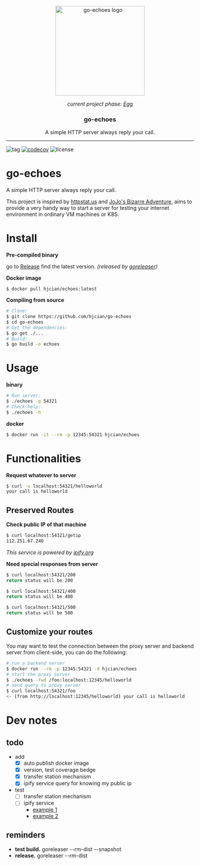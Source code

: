 <p align="center">
  <img alt="go-echoes logo" src="https://vignette.wikia.nocookie.net/jjba/images/0/02/Echoesegg.png/revision/latest?cb=20140715052137" height="240" />
  <p align='center'> <i>current project phase: <a href="https://jojo.fandom.com/wiki/Echoes">Egg</a></i> </p>
  <h3 align="center"> go-echoes </h3>
  <p align="center"> A simple HTTP server always reply your call. </p>
</p>

---
![tag](https://img.shields.io/github/tag/hjcian/go-echoes?color=blue)
[![codecov](https://codecov.io/gh/hjcian/go-echoes/branch/master/graph/badge.svg)](https://codecov.io/gh/hjcian/go-echoes)
![license](https://img.shields.io/github/license/hjcian/go-echoes)


# go-echoes
A simple HTTP server always reply your call. 

This project is inspired by [httpstat.us](https://httpstat.us/) and [JoJo's Bizarre Adventure](https://en.wikipedia.org/wiki/JoJo%27s_Bizarre_Adventure), aims to provide a very handy way to start a server for testing your internet environment in ordinary VM machines or K8S.

# Install
**Pre-compiled binary**

go to [Release](https://github.com/hjcian/go-echoes/releases) find the latest version. *(released by [goreleaser](https://goreleaser.com/))*

**Docker image**
```shell
$ docker pull hjcian/echoes:latest
```

**Compiling from source**

```bash
# Clone:
$ git clone https://github.com/hjcian/go-echoes
$ cd go-echoes
# Get the dependencies:
$ go get ./...
# Build:
$ go build -o echoes
```

# Usage

**binary**


```bash
# Run server:
$ ./echoes -p 54321
# Check help:
$ ./echoes -h
```

**docker**
```bash
$ docker run -it --rm -p 12345:54321 hjcian/echoes
```

# Functionalities

**Request whatever to server**

```bash
$ curl -v localhost:54321/helloworld
your call is helloworld
```

## Preserved Routes

**Check public IP of that machine**

```bash
$ curl localhost:54321/getip
112.251.67.240
```

*This service is powered by [ipify.org](https://api.ipify.org)*

**Need special responses from server**

```bash
$ curl localhost:54321/200
return status will be 200
```

```bash
$ curl localhost:54321/400
return status will be 400
```

```bash
$ curl localhost:54321/500
return status will be 500
```

## Customize your routes

You may want to test the connection between the proxy server and backend server from client-side, you can do the following:

```bash
# run a backend server
$ docker run --rm -p 12345:54321 -d hjcian/echoes
# start the proxy server
$ ./echoes -fwd /foo:localhost:12345/helloworld
# send query to proxy server
$ curl localhost:54321/foo
<- (from http://localhost:12345/helloworld) your call is helloworld
```


# Dev notes
## todo
- add
  - [x] auto publish docker image
  - [x] version, test coverage bedge
  - [x] transfer station mechanism
  - [x] ipify service query for knowing my public ip
- test
  - [ ] transfer station mechanism
  - [ ] ipify service 
    - [example 1](http://www.inanzzz.com/index.php/post/fb0m/mocking-and-testing-http-clients-in-golang)
    - [example 2](https://gianarb.it/blog/golang-mockmania-httptest)
## reminders
- **test build.** goreleaser --rm-dist --snapshot
- **release.** goreleaser --rm-dist
